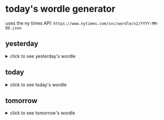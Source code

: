 # today's wordle generator

uses the ny times API: `https://www.nytimes.com/svc/wordle/v2/YYYY-MM-DD.json`

## yesterday

<details>
    <summary>click to see yesterday's wordle</summary>

    bathe

</details>

## today

<details>
    <summary>click to see today's wordle</summary>

    style

</details>

## tomorrow

<details>
    <summary>click to see tomorrow's wordle</summary>

    tenth

</details>
